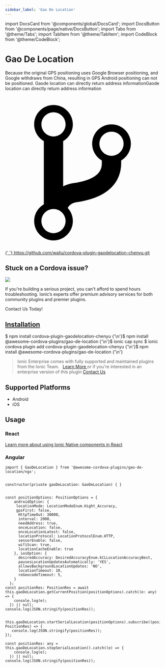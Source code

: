 ```yaml
---
sidebar_label: 'Gao De Location'
---
```


import DocsCard from '@components/global/DocsCard';
import DocsButton from '@components/page/native/DocsButton';
import Tabs from '@theme/Tabs';
import TabItem from '@theme/TabItem';
import CodeBlock from '@theme/CodeBlock';

# Gao De Location

Because the original GPS positioning uses Google Browser positioning, and Google withdraws from China, resulting in GPS Android positioning can not be positioned. Gaode location can directly return address informationGaode location can directly return address information

<p> <a
    href="https://github.com/waliu/cordova-plugin-gaodelocation-chenyu.git"
    target="_blank"
    rel="noopener"
    className="git-link"
  >
    <svg viewBox="0 0 512 512">
      <path d="M416 160c0-35.3-28.7-64-64-64s-64 28.7-64 64c0 23.7 12.9 44.3 32 55.4v8.6c0 19.9-7.8 33.7-25.3 44.9-15.4 9.8-38.1 17.1-67.5 21.5-14 2.1-25.7 6-35.2 10.7V151.4c19.1-11.1 32-31.7 32-55.4 0-35.3-28.7-64-64-64S96 60.7 96 96c0 23.7 12.9 44.3 32 55.4v209.2c-19.1 11.1-32 31.7-32 55.4 0 35.3 28.7 64 64 64s64-28.7 64-64c0-16.6-6.3-31.7-16.7-43.1 1.9-4.9 9.7-16.3 29.4-19.3 38.8-5.8 68.9-15.9 92.3-30.8 36-22.8 55-57 55-98.8v-8.6c19.1-11.1 32-31.7 32-55.4zM160 56c22.1 0 40 17.9 40 40s-17.9 40-40 40-40-17.9-40-40 17.9-40 40-40zm0 400c-22.1 0-40-17.9-40-40s17.9-40 40-40 40 17.9 40 40-17.9 40-40 40zm192-256c-22.1 0-40-17.9-40-40s17.9-40 40-40 40 17.9 40 40-17.9 40-40 40z"></path>
    </svg>{' '}
    https://github.com/waliu/cordova-plugin-gaodelocation-chenyu.git
  </a>
</p>

<h2>Stuck on a Cordova issue?</h2>
<DocsCard
  className="cordova-ee-card"
  header="Don't waste precious time on plugin issues."
  href="https://ionicframework.com/sales?product_of_interest=Ionic%20Native"
>
  <div>
    <img src="/docs/icons/native-cordova-bot.png" class="cordova-ee-img" />
    <p>
      If you're building a serious project, you can't afford to spend hours troubleshooting. Ionic’s experts offer
      premium advisory services for both community plugins and premier plugins.
    </p>
    <DocsButton className="native-ee-detail">Contact Us Today!</DocsButton>
  </div>
</DocsCard>

<h2 id="installation">
  <a href="#installation">Installation</a>
</h2>
<Tabs
  groupId="runtime"
  defaultValue="Capacitor"
  values={[
    { value: 'Capacitor', label: 'Capacitor' },
 { value: 'Cordova', label: 'Cordova' },
 { value: 'Enterprise', label: 'Enterprise' },
 ]}
>
  <TabItem value="Capacitor">
    <CodeBlock className="language-shell">
      $ npm install cordova-plugin-gaodelocation-chenyu {'\n'}$ npm install @awesome-cordova-plugins/gao-de-location {'\n'}$ ionic
      cap sync
    </CodeBlock>
  </TabItem>
  <TabItem value="Cordova">
    <CodeBlock className="language-shell">
      $ ionic cordova plugin add cordova-plugin-gaodelocation-chenyu {'\n'}$ npm install @awesome-cordova-plugins/gao-de-location {'\n'}
    </CodeBlock>
  </TabItem>
  <TabItem value="Enterprise">
    <blockquote>
      Ionic Enterprise comes with fully supported and maintained plugins from the Ionic Team. &nbsp;
      <a class="btn" href="https://ionic.io/docs/premier-plugins">
        Learn More
      </a> or if you're interested in an enterprise version of this plugin <a
        class="btn"
        href="https://ionicframework.com/sales?product_of_interest=Ionic%20Enterprise%20Engine"
      >
        Contact Us
      </a>
    </blockquote>
  </TabItem>
</Tabs>

## Supported Platforms

- Android
- iOS

## Usage

### React

[Learn more about using Ionic Native components in React](../native-community.md#react)

### Angular

```tsx
import { GaoDeLocation } from '@awesome-cordova-plugins/gao-de-location/ngx';


constructor(private gaoDeLocation: GaoDeLocation) { }


const positionOptions: PositionOptions = {
    androidOption: {
     locationMode: LocationModeEnum.Hight_Accuracy,
     gpsFirst: false,
      HttpTimeOut: 30000,
      interval: 2000,
      needAddress: true,
      onceLocation: false,
      onceLocationLatest: false,
      locationProtocol: LocationProtocolEnum.HTTP,
      sensorEnable: false,
      wifiScan: true,
      locationCacheEnable: true
    }, iosOption: {
      desiredAccuracy: DesiredAccuracyEnum.kCLLocationAccuracyBest,
      pausesLocationUpdatesAutomatically: 'YES',
      allowsBackgroundLocationUpdates: 'NO',
      locationTimeout: 10,
      reGeocodeTimeout: 5,
    }
  };
const positionRes: PositionRes = await this.gaoDeLocation.getCurrentPosition(positionOptions).catch((e: any) => {
    console.log(e);
  }) || null;
console.log(JSON.stringify(positionRes));


this.gaoDeLocation.startSerialLocation(positionOptions).subscribe((positionRes: PositionRes) => {
   console.log(JSON.stringify(positionRes));
});

const positionRes: any = this.gaoDeLocation.stopSerialLocation().catch((e) => {
    console.log(e);
  }) || null;
console.log(JSON.stringify(positionRes));

```
